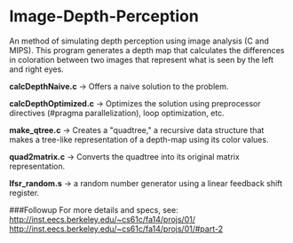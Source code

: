 Image-Depth-Perception
======================

An method of simulating depth perception using image analysis (C and MIPS).
This program generates a depth map that calculates the differences in coloration between two images that represent what is seen by the left and right eyes.

<b>calcDepthNaive.c</b> -> Offers a naive solution to the problem. <br>

<b>calcDepthOptimized.c</b> -> Optimizes the solution using preprocessor directives (#pragma parallelization), loop optimization, etc. <br>

<b>make_qtree.c</b> -> Creates a "quadtree," a recursive data structure that makes a tree-like representation of a depth-map using its color values. <br>

<b>quad2matrix.c</b> -> Converts the quadtree into its original matrix representation. <br>

<b>lfsr_random.s</b> -> a random number generator using a linear feedback shift register. <br>



###Followup
For more details and specs, see:
<br> http://inst.eecs.berkeley.edu/~cs61c/fa14/projs/01/
<br> http://inst.eecs.berkeley.edu/~cs61c/fa14/projs/01/#part-2
